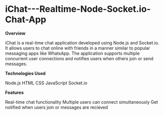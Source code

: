 # iChat---Realtime-Node-Socket.io-Chat-App
**Overview**

iChat is a real-time chat application developed using Node.js and Socket.io. It allows users to chat online with friends in a manner similar to popular messaging apps like WhatsApp. The application supports multiple concurrent user connections and notifies users when others join or send messages.


**Technologies Used**

Node.js
HTML
CSS
JavaScript
Socket.io


**Features**

Real-time chat functionality
Multiple users can connect simultaneously
Get notified when users join or messages are recieved
